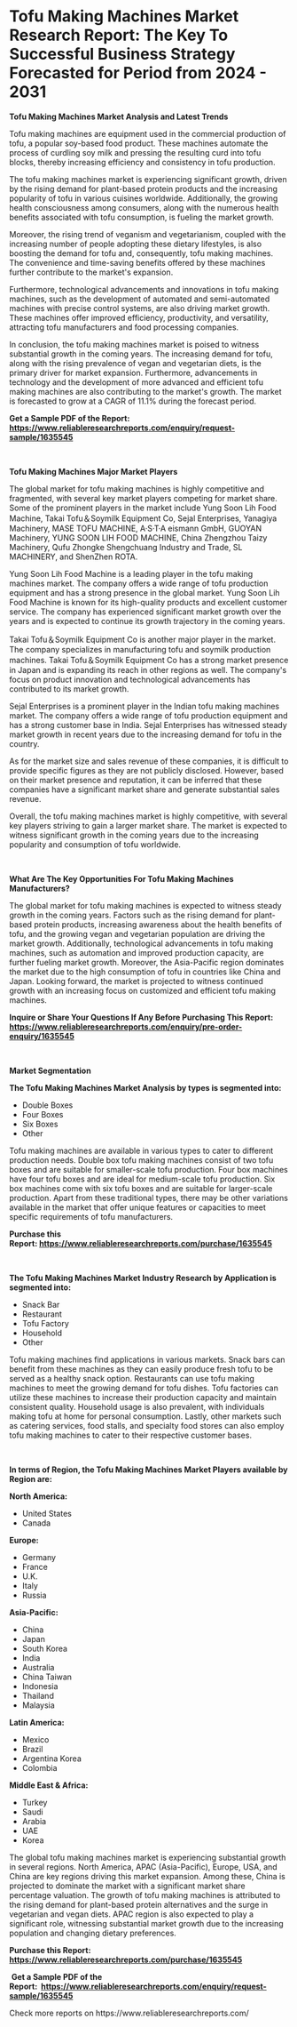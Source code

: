 <p><h1>Tofu Making Machines Market Research Report: The Key To Successful Business Strategy Forecasted for Period from 2024 - 2031</h1></p><p><strong>Tofu Making Machines Market Analysis and Latest Trends</strong></p>
<p><p>Tofu making machines are equipment used in the commercial production of tofu, a popular soy-based food product. These machines automate the process of curdling soy milk and pressing the resulting curd into tofu blocks, thereby increasing efficiency and consistency in tofu production.</p><p>The tofu making machines market is experiencing significant growth, driven by the rising demand for plant-based protein products and the increasing popularity of tofu in various cuisines worldwide. Additionally, the growing health consciousness among consumers, along with the numerous health benefits associated with tofu consumption, is fueling the market growth.</p><p>Moreover, the rising trend of veganism and vegetarianism, coupled with the increasing number of people adopting these dietary lifestyles, is also boosting the demand for tofu and, consequently, tofu making machines. The convenience and time-saving benefits offered by these machines further contribute to the market's expansion.</p><p>Furthermore, technological advancements and innovations in tofu making machines, such as the development of automated and semi-automated machines with precise control systems, are also driving market growth. These machines offer improved efficiency, productivity, and versatility, attracting tofu manufacturers and food processing companies.</p><p>In conclusion, the tofu making machines market is poised to witness substantial growth in the coming years. The increasing demand for tofu, along with the rising prevalence of vegan and vegetarian diets, is the primary driver for market expansion. Furthermore, advancements in technology and the development of more advanced and efficient tofu making machines are also contributing to the market's growth. The market is forecasted to grow at a CAGR of 11.1% during the forecast period.</p></p>
<p><strong>Get a Sample PDF of the Report:&nbsp; <a href="https://www.reliableresearchreports.com/enquiry/request-sample/1635545">https://www.reliableresearchreports.com/enquiry/request-sample/1635545</a></strong></p>
<p>&nbsp;</p>
<p><strong>Tofu Making Machines Major Market Players</strong></p>
<p><p>The global market for tofu making machines is highly competitive and fragmented, with several key market players competing for market share. Some of the prominent players in the market include Yung Soon Lih Food Machine, Takai Tofu＆Soymilk Equipment Co, Sejal Enterprises, Yanagiya Machinery, MASE TOFU MACHINE, A·S·T·A eismann GmbH, GUOYAN Machinery, YUNG SOON LIH FOOD MACHINE, China Zhengzhou Taizy Machinery, Qufu Zhongke Shengchuang Industry and Trade, SL MACHINERY, and ShenZhen ROTA.</p><p>Yung Soon Lih Food Machine is a leading player in the tofu making machines market. The company offers a wide range of tofu production equipment and has a strong presence in the global market. Yung Soon Lih Food Machine is known for its high-quality products and excellent customer service. The company has experienced significant market growth over the years and is expected to continue its growth trajectory in the coming years.</p><p>Takai Tofu＆Soymilk Equipment Co is another major player in the market. The company specializes in manufacturing tofu and soymilk production machines. Takai Tofu＆Soymilk Equipment Co has a strong market presence in Japan and is expanding its reach in other regions as well. The company's focus on product innovation and technological advancements has contributed to its market growth.</p><p>Sejal Enterprises is a prominent player in the Indian tofu making machines market. The company offers a wide range of tofu production equipment and has a strong customer base in India. Sejal Enterprises has witnessed steady market growth in recent years due to the increasing demand for tofu in the country.</p><p>As for the market size and sales revenue of these companies, it is difficult to provide specific figures as they are not publicly disclosed. However, based on their market presence and reputation, it can be inferred that these companies have a significant market share and generate substantial sales revenue.</p><p>Overall, the tofu making machines market is highly competitive, with several key players striving to gain a larger market share. The market is expected to witness significant growth in the coming years due to the increasing popularity and consumption of tofu worldwide.</p></p>
<p>&nbsp;</p>
<p><strong>What Are The Key Opportunities For Tofu Making Machines Manufacturers?</strong></p>
<p><p>The global market for tofu making machines is expected to witness steady growth in the coming years. Factors such as the rising demand for plant-based protein products, increasing awareness about the health benefits of tofu, and the growing vegan and vegetarian population are driving the market growth. Additionally, technological advancements in tofu making machines, such as automation and improved production capacity, are further fueling market growth. Moreover, the Asia-Pacific region dominates the market due to the high consumption of tofu in countries like China and Japan. Looking forward, the market is projected to witness continued growth with an increasing focus on customized and efficient tofu making machines.</p></p>
<p><strong>Inquire or Share Your Questions If Any Before Purchasing This Report: <a href="https://www.reliableresearchreports.com/enquiry/pre-order-enquiry/1635545">https://www.reliableresearchreports.com/enquiry/pre-order-enquiry/1635545</a></strong></p>
<p>&nbsp;</p>
<p><strong>Market Segmentation</strong></p>
<p><strong>The Tofu Making Machines Market Analysis by types is segmented into:</strong></p>
<p><ul><li>Double Boxes</li><li>Four Boxes</li><li>Six Boxes</li><li>Other</li></ul></p>
<p><p>Tofu making machines are available in various types to cater to different production needs. Double box tofu making machines consist of two tofu boxes and are suitable for smaller-scale tofu production. Four box machines have four tofu boxes and are ideal for medium-scale tofu production. Six box machines come with six tofu boxes and are suitable for larger-scale production. Apart from these traditional types, there may be other variations available in the market that offer unique features or capacities to meet specific requirements of tofu manufacturers.</p></p>
<p><strong>Purchase this Report:&nbsp;<a href="https://www.reliableresearchreports.com/purchase/1635545">https://www.reliableresearchreports.com/purchase/1635545</a></strong></p>
<p>&nbsp;</p>
<p><strong>The Tofu Making Machines Market Industry Research by Application is segmented into:</strong></p>
<p><ul><li>Snack Bar</li><li>Restaurant</li><li>Tofu Factory</li><li>Household</li><li>Other</li></ul></p>
<p><p>Tofu making machines find applications in various markets. Snack bars can benefit from these machines as they can easily produce fresh tofu to be served as a healthy snack option. Restaurants can use tofu making machines to meet the growing demand for tofu dishes. Tofu factories can utilize these machines to increase their production capacity and maintain consistent quality. Household usage is also prevalent, with individuals making tofu at home for personal consumption. Lastly, other markets such as catering services, food stalls, and specialty food stores can also employ tofu making machines to cater to their respective customer bases.</p></p>
<p>&nbsp;</p>
<p><strong>In terms of Region, the Tofu Making Machines Market Players available by Region are:</strong></p>
<p>
    <p> <strong> North America: </strong>
        <ul>
            <li>United States</li>
            <li>Canada</li>
        </ul>
        </p> 
    <p> <strong> Europe: </strong>
        <ul>
            <li>Germany</li>
            <li>France</li>
            <li>U.K.</li>
            <li>Italy</li>
            <li>Russia</li>
        </ul>
        </p> 
    <p> <strong> Asia-Pacific: </strong>
        <ul>
            <li>China</li>
            <li>Japan</li>
            <li>South Korea</li>
            <li>India</li>
            <li>Australia</li>
            <li>China Taiwan</li>
            <li>Indonesia</li>
            <li>Thailand</li>
            <li>Malaysia</li>
        </ul>
        </p> 
    <p> <strong> Latin America: </strong>
        <ul>
            <li>Mexico</li>
            <li>Brazil</li>
            <li>Argentina Korea</li>
            <li>Colombia</li>
        </ul>
        </p> 
    <p> <strong> Middle East & Africa: </strong>
        <ul>
            <li>Turkey</li>
            <li>Saudi</li>
            <li>Arabia</li>
            <li>UAE</li>
            <li>Korea</li>
        </ul>
    </p>
    </p>
<p><p>The global tofu making machines market is experiencing substantial growth in several regions. North America, APAC (Asia-Pacific), Europe, USA, and China are key regions driving this market expansion. Among these, China is projected to dominate the market with a significant market share percentage valuation. The growth of tofu making machines is attributed to the rising demand for plant-based protein alternatives and the surge in vegetarian and vegan diets. APAC region is also expected to play a significant role, witnessing substantial market growth due to the increasing population and changing dietary preferences.</p></p>
<p><strong>Purchase this Report: <a href="https://www.reliableresearchreports.com/purchase/1635545">https://www.reliableresearchreports.com/purchase/1635545</a></strong></p>
<p>&nbsp;<strong>Get a Sample PDF of the Report:&nbsp;&nbsp;<a href="https://www.reliableresearchreports.com/enquiry/request-sample/1635545">https://www.reliableresearchreports.com/enquiry/request-sample/1635545</a></strong></p>
<p><strong></strong></p>
<p>Check more reports on https://www.reliableresearchreports.com/</p>